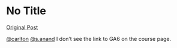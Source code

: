 # No Title

[Original Post](https://discourse.onlinedegree.iitm.ac.in/t/168506/4)

<p><a class="mention" href="/u/carlton">@carlton</a> <a class="mention" href="/u/s.anand">@s.anand</a> I don’t see the link to GA6 on the course page.</p>